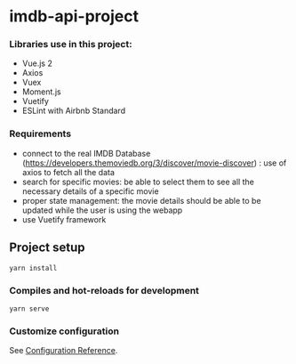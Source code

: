 # imdb-api-project


### Libraries use in this project:
- Vue.js 2
- Axios
- Vuex
- Moment.js
- Vuetify
- ESLint with Airbnb Standard

### Requirements
- connect to the real IMDB Database (https://developers.themoviedb.org/3/discover/movie-discover) : use of axios to fetch all the data
- search for specific movies: be able to select them to see all the necessary details of a specific movie
- proper state management: the movie details should be able to be updated while the user is using the webapp
- use Vuetify framework



## Project setup
```
yarn install
```

### Compiles and hot-reloads for development
```
yarn serve
```


### Customize configuration
See [Configuration Reference](https://cli.vuejs.org/config/).

